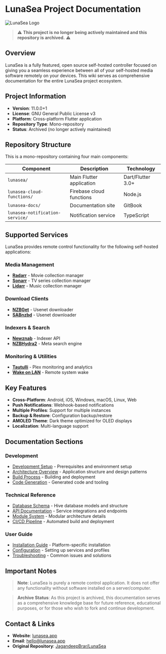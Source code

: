 # LunaSea Project Documentation

![LunaSea Logo](https://raw.githubusercontent.com/JagandeepBrar/LunaSea/master/lunasea/assets/images/branding_logo.png)

> ⚠️ **This project is no longer being actively maintained and this repository is archived.** ⚠️

## Overview

LunaSea is a fully featured, open source self-hosted controller focused on giving you a seamless experience between all of your self-hosted media software remotely on your devices. This wiki serves as comprehensive documentation for the entire LunaSea project ecosystem.

## Project Information

- **Version**: 11.0.0+1
- **License**: GNU General Public License v3
- **Platform**: Cross-platform Flutter application
- **Repository Type**: Mono-repository
- **Status**: Archived (no longer actively maintained)

## Repository Structure

This is a mono-repository containing four main components:

| Component | Description | Technology |
|-----------|-------------|------------|
| `lunasea/` | Main Flutter application | Dart/Flutter 3.0+ |
| `lunasea-cloud-functions/` | Firebase cloud functions | Node.js |
| `lunasea-docs/` | Documentation site | GitBook |
| `lunasea-notification-service/` | Notification service | TypeScript |

## Supported Services

LunaSea provides remote control functionality for the following self-hosted applications:

### Media Management
- **[Radarr](https://github.com/radarr/radarr)** - Movie collection manager
- **[Sonarr](https://github.com/sonarr/sonarr)** - TV series collection manager  
- **[Lidarr](https://github.com/lidarr/lidarr)** - Music collection manager

### Download Clients
- **[NZBGet](https://github.com/nzbget/nzbget)** - Usenet downloader
- **[SABnzbd](https://github.com/sabnzbd/sabnzbd)** - Usenet downloader

### Indexers & Search
- **[Newznab](https://newznab.readthedocs.io/en/latest/misc/api/)** - Indexer API
- **[NZBHydra2](https://github.com/theotherp/nzbhydra2)** - Meta search engine

### Monitoring & Utilities
- **[Tautulli](https://github.com/Tautulli/Tautulli)** - Plex monitoring and analytics
- **[Wake on LAN](https://en.wikipedia.org/wiki/Wake-on-LAN)** - Remote system wake

## Key Features

- **Cross-Platform**: Android, iOS, Windows, macOS, Linux, Web
- **Push Notifications**: Webhook-based notifications
- **Multiple Profiles**: Support for multiple instances
- **Backup & Restore**: Configuration backup/restore
- **AMOLED Theme**: Dark theme optimized for OLED displays
- **Localization**: Multi-language support

## Documentation Sections

### Development
- [Development Setup](Development-Setup) - Prerequisites and environment setup
- [Architecture Overview](Architecture-Overview) - Application structure and design patterns
- [Build Process](Build-Process) - Building and deployment
- [Code Generation](Code-Generation) - Generated code and tooling

### Technical Reference
- [Database Schema](Database-Schema) - Hive database models and structure
- [API Documentation](API-Documentation) - Service integrations and endpoints
- [Module System](Module-System) - Modular architecture details
- [CI/CD Pipeline](CICD-Pipeline) - Automated build and deployment

### User Guide
- [Installation Guide](Installation-Guide) - Platform-specific installation
- [Configuration](Configuration) - Setting up services and profiles
- [Troubleshooting](Troubleshooting) - Common issues and solutions

## Important Notes

> **Note**: LunaSea is purely a remote control application. It does not offer any functionality without software installed on a server/computer.

> **Archive Status**: As this project is archived, this documentation serves as a comprehensive knowledge base for future reference, educational purposes, or for those who wish to fork and continue development.

## Contact & Links

- **Website**: [lunasea.app](https://www.lunasea.app)
- **Email**: [hello@lunasea.app](mailto:hello@lunasea.app)
- **Original Repository**: [JagandeepBrar/LunaSea](https://github.com/JagandeepBrar/LunaSea)